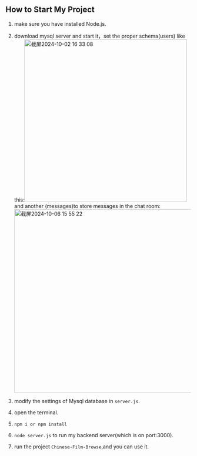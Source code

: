 ## How to Start My Project

1. make sure you have installed Node.js.
2. download mysql server and start it，set the proper schema(users) like this:<img width="442" alt="截屏2024-10-02 16 33 08" src="https://github.com/user-attachments/assets/a854b386-7000-4d77-b72b-275919424ff1">
and another (messages)to store messages in the chat room:<img width="500" alt="截屏2024-10-06 15 55 22" src="https://github.com/user-attachments/assets/dfe859ea-0cbd-4c1d-bcb3-dca3f97e8942">

3. modify the settings of Mysql database in `server.js`.
4. open the terminal.
5. `npm i or npm install`
6. `node server.js` to run my backend server(which is on port:3000).
7. run the project `Chinese-Film-Browse`,and you can use it.
